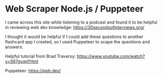 # Web Scraper Node.js / Puppeteer

I came across this site while listening to a podcast and found it to be helpful in reviewing web dev knowledge: https://30secondsofinterviews.org/

I thought it would be helpful if I could add these questions to another flashcard app I created, so I used Puppeteer to scape the questions and answers.

Helpful tutorial from Brad Traversy: https://www.youtube.com/watch?v=S67gyqnYHmI

Puppeteer: https://pptr.dev/
